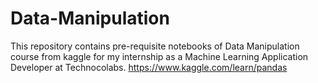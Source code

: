 # Data-Manipulation
This repository contains  pre-requisite notebooks of Data Manipulation course from kaggle for my internship as a Machine Learning Application Developer at Technocolabs. 
https://www.kaggle.com/learn/pandas
